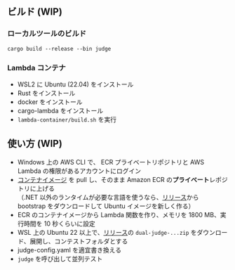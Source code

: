 ## ビルド (WIP)

### ローカルツールのビルド

```shell
cargo build --release --bin judge
```

### Lambda コンテナ

- WSL2 に Ubuntu (22.04) をインストール
- Rust をインストール
- docker をインストール
- cargo-lambda をインストール
- `lambda-container/build.sh` を実行

## 使い方 (WIP)

- Windows 上の AWS CLI で、 ECR プライベートリポジトリと AWS Lambda の権限があるアカウントにログイン
- [コンテナイメージ](https://hub.docker.com/repository/docker/roumcha/dual-judge-lambda/general) を pull し、そのまま Amazon ECR の**プライベート**レポジトリに上げる\
  （.NET 以外のランタイムが必要な言語を使うなら、[リリース](https://github.com/roumcha/dual-judge/releases)から bootstrap をダウンロードして Ubuntu イメージを新しく作る）
-  ECR のコンテナイメージから Lambda 関数を作り、メモリを 1800 MB、実行時間を 10 秒くらいに設定
- WSL 上の Ubuntu 22 以上で、[リリース](https://github.com/roumcha/dual-judge/releases)の `dual-judge-...zip` をダウンロード、展開し、コンテストフォルダとする
- judge-config.yaml を適宜書き換える
- `judge` を呼び出して並列テスト
